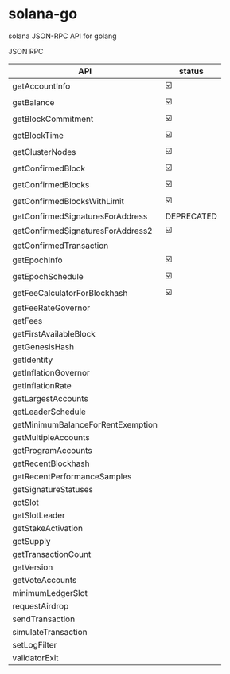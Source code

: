 # solana-go
solana JSON-RPC API for golang

JSON RPC 

| API | status |
| --- | --- |
|getAccountInfo|:ballot_box_with_check:|
|getBalance|:ballot_box_with_check:|
|getBlockCommitment|:ballot_box_with_check:|
|getBlockTime|:ballot_box_with_check:|
|getClusterNodes|:ballot_box_with_check:|
|getConfirmedBlock|:ballot_box_with_check:|
|getConfirmedBlocks|:ballot_box_with_check:|
|getConfirmedBlocksWithLimit|:ballot_box_with_check:|
|getConfirmedSignaturesForAddress|DEPRECATED|
|getConfirmedSignaturesForAddress2|:ballot_box_with_check:|
|getConfirmedTransaction||
|getEpochInfo|:ballot_box_with_check:|
|getEpochSchedule|:ballot_box_with_check:|
|getFeeCalculatorForBlockhash|:ballot_box_with_check:|
|getFeeRateGovernor||
|getFees||
|getFirstAvailableBlock||
|getGenesisHash||
|getIdentity||
|getInflationGovernor||
|getInflationRate||
|getLargestAccounts||
|getLeaderSchedule||
|getMinimumBalanceForRentExemption||
|getMultipleAccounts||
|getProgramAccounts||
|getRecentBlockhash||
|getRecentPerformanceSamples||
|getSignatureStatuses||
|getSlot||
|getSlotLeader||
|getStakeActivation||
|getSupply||
|getTransactionCount||
|getVersion||
|getVoteAccounts||
|minimumLedgerSlot||
|requestAirdrop||
|sendTransaction||
|simulateTransaction||
|setLogFilter||
|validatorExit||
